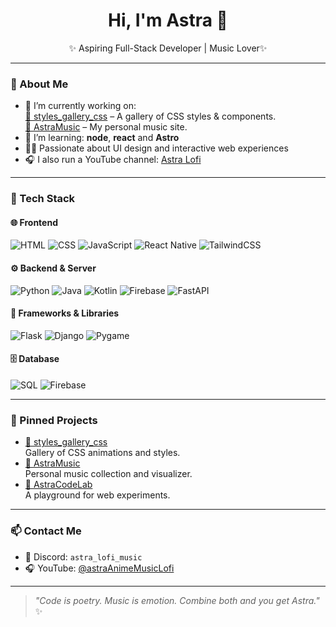 
<!---
AstrarothDLCXVI/AstrarothDLCXVI is a ✨ special ✨ repository because its `README.md` (this file) appears on your GitHub profile.
You can click the Preview link to take a look at your changes.
--->
<h1 align="center">Hi, I'm Astra 👋</h1>
<p align="center">✨ Aspiring Full-Stack Developer | Music Lover✨</p>

---

### 🧠 About Me
- 🔭 I’m currently working on:  
  [🎨 styles_gallery_css](https://astrarothdlcxvi.github.io/styles_gallery_css.github.io/) – A gallery of CSS styles & components.  
  [🎵 AstraMusic](https://astrarothdlcxvi.github.io/AstraMusic.github.io/) – My personal music site.
- 🌱 I’m learning: **node**, **react** and **Astro**
- 👨‍💻 Passionate about UI design and interactive web experiences
- 🎧 I also run a YouTube channel: [Astra Lofi](https://www.youtube.com/@astraMusicAnimeLofi)

---

### 🔧 Tech Stack

#### 🌐 Frontend
![HTML](https://img.shields.io/badge/HTML5-E34F26?style=for-the-badge&logo=html5&logoColor=white)
![CSS](https://img.shields.io/badge/CSS3-1572B6?style=for-the-badge&logo=css3&logoColor=white)
![JavaScript](https://img.shields.io/badge/JavaScript-F7DF1E?style=for-the-badge&logo=javascript&logoColor=black)
![React Native](https://img.shields.io/badge/React_Native-20232A?style=for-the-badge&logo=react&logoColor=61DAFB)
![TailwindCSS](https://img.shields.io/badge/Tailwind_CSS-06B6D4?style=for-the-badge&logo=tailwindcss&logoColor=white)

#### ⚙️ Backend & Server
![Python](https://img.shields.io/badge/Python-3776AB?style=for-the-badge&logo=python&logoColor=white)
![Java](https://img.shields.io/badge/Java-007396?style=for-the-badge&logo=java&logoColor=white)
![Kotlin](https://img.shields.io/badge/Kotlin-0095D5?style=for-the-badge&logo=kotlin&logoColor=white)
![Firebase](https://img.shields.io/badge/Firebase-FFCA28?style=for-the-badge&logo=firebase&logoColor=black)
![FastAPI](https://img.shields.io/badge/FastAPI-009688?style=for-the-badge&logo=fastapi&logoColor=white)

#### 🧩 Frameworks & Libraries
![Flask](https://img.shields.io/badge/Flask-000000?style=for-the-badge&logo=flask&logoColor=white)
![Django](https://img.shields.io/badge/Django-092E20?style=for-the-badge&logo=django&logoColor=white)
![Pygame](https://img.shields.io/badge/Pygame-4B4B4B?style=for-the-badge&logo=pygame&logoColor=white)

#### 🗄️ Database
![SQL](https://img.shields.io/badge/SQL-336791?style=for-the-badge&logo=postgresql&logoColor=white)
![Firebase](https://img.shields.io/badge/Firebase-FFCA28?style=for-the-badge&logo=firebase&logoColor=black)



---

### 📌 Pinned Projects
- [🎨 styles_gallery_css](https://astrarothdlcxvi.github.io/styles_gallery_css.github.io/)  
  Gallery of CSS animations and styles.
- [🎵 AstraMusic](https://astrarothdlcxvi.github.io/AstraMusic.github.io/)  
  Personal music collection and visualizer.
- [🧪 AstraCodeLab](https://astrarothdlcxvi.github.io/AstraCodeLab.github.io/)  
  A playground for web experiments.

---

### 📫 Contact Me
- 💬 Discord: `astra_lofi_music`
- 🎧 YouTube: [@astraAnimeMusicLofi](https://www.youtube.com/@astraMusicAnimeLofi)

---

> _"Code is poetry. Music is emotion. Combine both and you get Astra."_ ✨
